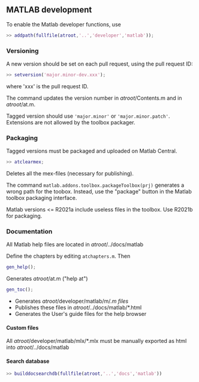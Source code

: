 ## MATLAB development

To enable the Matlab developer functions, use

```Matlab
>> addpath(fullfile(atroot,'..','developer','matlab'));
```

### Versioning
A new version should be set on each pull request, using the pull request ID:
```Matlab
>> setversion('major.minor-dev.xxx');
```
where 'xxx' is the pull request ID.

The command updates the version number in _atroot_/Contents.m and in _atroot_/at.m.

Tagged version should use `'major.minor'` or `'major.minor.patch'`. Extensions are
not allowed by the toolbox packager.

### Packaging
Tagged versions must be packaged and uploaded on Matlab Central.
```Matlab
>> atclearmex;
```
Deletes all the mex-files (necessary for publishing).

The command `matlab.addons.toolbox.packageToolbox(prj)` generates a wrong path for the toobox.
Instead, use the "package" button in the Matlab toolbox packaging interface.

Matlab versions <= R2021a include useless files in the toolbox. Use R2021b for packaging.

### Documentation
All Matlab help files are located in _atroot_/../docs/matlab

Define the chapters by editing `atchapters.m`. Then

```Matlab
gen_help();
```
Generates _atroot_/at.m ("help at")

```Matlab
gen_toc();
```
- Generates _atroot_/developer/matlab/m/*.m files*
- Publishes these files in _atroot_/../docs/matlab/*.html
- Generates the User's guide files for the help browser

#### Custom files
All _atroot_/developer/matlab/mlx/*.mlx must be manually exported as html into _atroot_/../docs/matlab

#### Search database
```Matlab
>> builddocsearchdb(fullfile(atroot,'..','docs','matlab'))
```